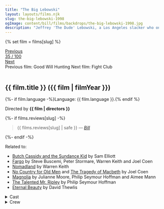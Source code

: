 ```yaml
---
title: "The Big Lebowski"
layout: layouts/films.njk
slug: the-big-lebowski-1998
ogImage: content/bill/films/backdrops/the-big-lebowski-1998.jpg
description: "Jeffrey 'The Dude' Lebowski, a Los Angeles slacker who only wants to bowl and drink White Russians, is mistaken for another Jeffrey Lebowski, a wheelchair-bound millionaire, and finds himself dragged into a strange series of events involving nihilists, adult film producers, ferrets, errant toes, and large sums of money."
---
```


{% set film = films[slug] %}

<nav class="films">
  <div class="prev">
    <a href="../good-will-hunting-1997"><i class="fa-solid fa-chevron-left fa-xs"></i> Previous</a>
  </div>
  <div>
    <a class="simple" href="../">35 / 100</a>
  </div>
  <div class="next">
    <a href="../fight-club-1999">Next <i class="fa-solid fa-chevron-right fa-xs"></i></a>
  </div>
  <div class="hint">
    <span class="prev-hint">
      <span class="sr-only">Previous film:</span>
      Good Will Hunting
    </span>
    <span class="next-hint">
      <span class="sr-only">Next film:</span>
      Fight Club
    </span>
  </div>
</nav>

<article class="film slug-the-big-lebowski-1998">
  <div class="backdrop-and-poster">
    <img class="poster" src="../films/posters/{{ slug }}.jpg" alt="">
    <img class="backdrop" src="../films/backdrops/{{ slug }}.jpg" alt="">
  </div>

  <h1>{{ film.title }} ({{ film | filmYear }})</h1>

  <p>
    {%- if film.language -%}Language: {{ film.language }}.{% endif %}
    
  </p>

  <p class="director">
    Directed by <strong>{{ film | directors }}</strong>
  </p>

  {%- if films.reviews[slug] -%}
    <blockquote> 
      {{ films.reviews[slug] | safe }} <em>—&nbsp;<a href="/bill">Bill</a></em>
    </blockquote> 
  {%- endif -%}

  <p class="related-films">Related to:</p>
  <ul class="related-films">
  <li><a href="../butch-cassidy-and-the-sundance-kid-1969">Butch Cassidy and the Sundance Kid</a> by Sam Elliott</li>
<li><a href="../fargo-1996">Fargo</a> by Steve Buscemi, Peter Stormare, Warren Keith and Joel Coen</li>
<li><a href="../nomadland-2021">Nomadland</a> by Warren Keith</li>
<li><a href="../no-country-for-old-men-2007">No Country for Old Men</a> and <a href="../the-tragedy-of-macbeth-2021">The Tragedy of Macbeth</a> by Joel Coen</li>
<li><a href="../magnolia-1999">Magnolia</a> by Julianne Moore, Philip Seymour Hoffman and Aimee Mann</li>
<li><a href="../the-talented-mr-ripley-1999">The Talented Mr. Ripley</a> by Philip Seymour Hoffman</li>
<li><a href="../eternal-beauty-2020">Eternal Beauty</a> by David Thewlis</li>
  </ul>

  <section class="film-detail">
    <div>
      <details>
        <summary>
          <i class="fa-solid fa-masks-theater"></i>
          Cast
        </summary>
        <ul>
          {%- for cast in film.credits.cast -%}
            <li>
              {{ cast.name }} as <em>{{ cast.character }}</em>
            </li>
          {%- endfor -%}
        </ul>
      </details>
      <details>
        <summary>
          <i class="fa-solid fa-clapperboard"></i>
          Crew
        </summary>
        <ul>
          {%- for crew in film.credits.crew -%}
            <li>
              {{ crew.name }} &mdash; <em>{{ crew.job }}</em>
            </li>
          {%- endfor -%}
        </ul>
      </details>
    </div>
  </section>
</article>
